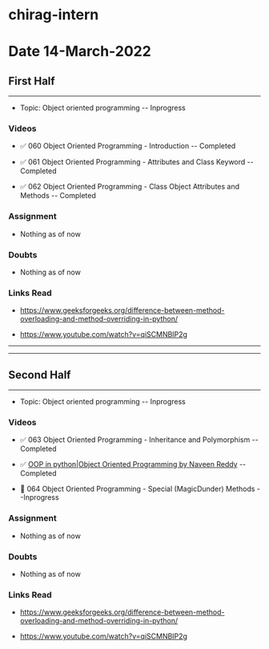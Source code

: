 # chirag-intern

# Date 14-March-2022

## First Half

<hr>

- Topic: Object oriented programming -- Inprogress

### Videos

- ✅ 060 Object Oriented Programming - Introduction -- Completed

- ✅ 061 Object Oriented Programming - Attributes and Class Keyword -- Completed

- ✅ 062 Object Oriented Programming - Class Object Attributes and Methods -- Completed

### Assignment

- Nothing as of now

### Doubts

- Nothing as of now

### Links Read

- https://www.geeksforgeeks.org/difference-between-method-overloading-and-method-overriding-in-python/

- https://www.youtube.com/watch?v=qiSCMNBIP2g

<hr>
<hr>

## Second Half

<hr>

- Topic: Object oriented programming -- Inprogress

### Videos

- ✅ 063 Object Oriented Programming - Inheritance and Polymorphism -- Completed

- ✅ [OOP in python|Object Oriented Programming by Naveen Reddy](https://www.youtube.com/watch?v=qiSCMNBIP2g) -- Completed

- 🔄 064 Object Oriented Programming - Special (MagicDunder) Methods --Inprogress

### Assignment

- Nothing as of now

### Doubts

- Nothing as of now

### Links Read

- https://www.geeksforgeeks.org/difference-between-method-overloading-and-method-overriding-in-python/

- https://www.youtube.com/watch?v=qiSCMNBIP2g
